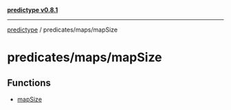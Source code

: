 [**predictype v0.8.1**](../../../README.md)

***

[predictype](../../../modules.md) / predicates/maps/mapSize

# predicates/maps/mapSize

## Functions

- [mapSize](functions/mapSize.md)

